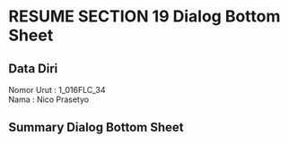 # RESUME SECTION 19 Dialog Bottom Sheet

## Data Diri
Nomor Urut  : 1_016FLC_34 <br>
Nama        : Nico Prasetyo

## Summary Dialog Bottom Sheet